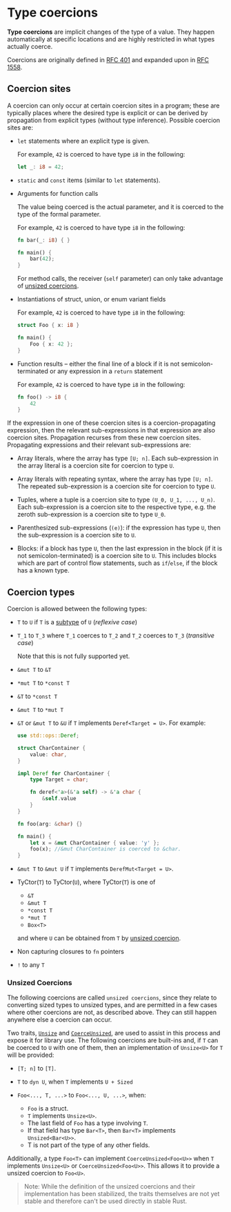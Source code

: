 # Type coercions

**Type coercions** are implicit changes of the type of a value. They happen
automatically at specific locations and are highly restricted in what types
actually coerce.

Coercions are originally defined in [RFC 401] and expanded upon in [RFC 1558].

## Coercion sites

A coercion can only occur at certain coercion sites in a program; these are
typically places where the desired type is explicit or can be derived by
propagation from explicit types (without type inference). Possible coercion
sites are:

* `let` statements where an explicit type is given.

   For example, `42` is coerced to have type `i8` in the following:

   ```rust
   let _: i8 = 42;
   ```

* `static` and `const` items (similar to `let` statements).

* Arguments for function calls

  The value being coerced is the actual parameter, and it is coerced to
  the type of the formal parameter.

  For example, `42` is coerced to have type `i8` in the following:

  ```rust
  fn bar(_: i8) { }

  fn main() {
      bar(42);
  }
  ```

  For method calls, the receiver (`self` parameter) can only take advantage
  of [unsized coercions](#unsized-coercions).

* Instantiations of struct, union, or enum variant fields

  For example, `42` is coerced to have type `i8` in the following:

  ```rust
  struct Foo { x: i8 }

  fn main() {
      Foo { x: 42 };
  }
  ```

* Function results &ndash; either the final line of a block if it is not
  semicolon-terminated or any expression in a `return` statement

  For example, `42` is coerced to have type `i8` in the following:

  ```rust
  fn foo() -> i8 {
      42
  }
  ```

If the expression in one of these coercion sites is a coercion-propagating
expression, then the relevant sub-expressions in that expression are also
coercion sites. Propagation recurses from these new coercion sites.
Propagating expressions and their relevant sub-expressions are:

* Array literals, where the array has type `[U; n]`. Each sub-expression in
the array literal is a coercion site for coercion to type `U`.

* Array literals with repeating syntax, where the array has type `[U; n]`. The
repeated sub-expression is a coercion site for coercion to type `U`.

* Tuples, where a tuple is a coercion site to type `(U_0, U_1, ..., U_n)`.
Each sub-expression is a coercion site to the respective type, e.g. the
zeroth sub-expression is a coercion site to type `U_0`.

* Parenthesized sub-expressions (`(e)`): if the expression has type `U`, then
the sub-expression is a coercion site to `U`.

* Blocks: if a block has type `U`, then the last expression in the block (if
it is not semicolon-terminated) is a coercion site to `U`. This includes
blocks which are part of control flow statements, such as `if`/`else`, if
the block has a known type.

## Coercion types

Coercion is allowed between the following types:

* `T` to `U` if `T` is a [subtype] of `U` (*reflexive case*)

* `T_1` to `T_3` where `T_1` coerces to `T_2` and `T_2` coerces to `T_3`
(*transitive case*)

    Note that this is not fully supported yet.

* `&mut T` to `&T`

* `*mut T` to `*const T`

* `&T` to `*const T`

* `&mut T` to `*mut T`

* `&T` or `&mut T` to `&U` if `T` implements `Deref<Target = U>`. For example:

  ```rust
  use std::ops::Deref;

  struct CharContainer {
      value: char,
  }

  impl Deref for CharContainer {
      type Target = char;

      fn deref<'a>(&'a self) -> &'a char {
          &self.value
      }
  }

  fn foo(arg: &char) {}

  fn main() {
      let x = &mut CharContainer { value: 'y' };
      foo(x); //&mut CharContainer is coerced to &char.
  }
  ```

* `&mut T` to `&mut U` if `T` implements `DerefMut<Target = U>`.

* TyCtor(`T`) to TyCtor(`U`), where TyCtor(`T`) is one of
    - `&T`
    - `&mut T`
    - `*const T`
    - `*mut T`
    - `Box<T>`

    and where `U` can be obtained from `T` by [unsized coercion](#unsized-coercions).

    <!--In the future, coerce_inner will be recursively extended to tuples and
    structs. In addition, coercions from sub-traits to super-traits will be
    added. See [RFC 401] for more details.-->

* Non capturing closures to `fn` pointers

* `!` to any `T`

### Unsized Coercions

The following coercions are called `unsized coercions`, since they
relate to converting sized types to unsized types, and are permitted in a few
cases where other coercions are not, as described above. They can still happen
anywhere else a coercion can occur.

Two traits, [`Unsize`] and [`CoerceUnsized`], are used
to assist in this process and expose it for library use. The following
coercions are built-ins and, if `T` can be coerced to `U` with one of them, then
an implementation of `Unsize<U>` for `T` will be provided:

* `[T; n]` to `[T]`.

* `T` to `dyn U`, when `T` implements `U + Sized`

* `Foo<..., T, ...>` to `Foo<..., U, ...>`, when:
    * `Foo` is a struct.
    * `T` implements `Unsize<U>`.
    * The last field of `Foo` has a type involving `T`.
    * If that field has type `Bar<T>`, then `Bar<T>` implements `Unsized<Bar<U>>`.
    * T is not part of the type of any other fields.

Additionally, a type `Foo<T>` can implement `CoerceUnsized<Foo<U>>` when `T`
implements `Unsize<U>` or `CoerceUnsized<Foo<U>>`. This allows it to provide a
unsized coercion to `Foo<U>`.

> Note: While the definition of the unsized coercions and their implementation
> has been stabilized, the traits themselves are not yet stable and therefore
> can't be used directly in stable Rust.

[RFC 401]: https://github.com/rust-lang/rfcs/blob/master/text/0401-coercions.md
[RFC 1558]: https://github.com/rust-lang/rfcs/blob/master/text/1558-closure-to-fn-coercion.md
[subtype]: subtyping.html
[`Unsize`]: ../std/marker/trait.Unsize.html
[`CoerceUnsized`]: ../std/ops/trait.CoerceUnsized.html
